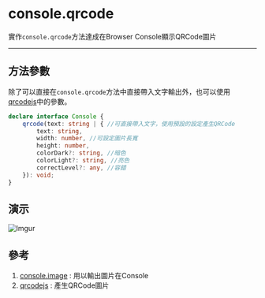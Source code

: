 # console.qrcode

實作`console.qrcode`方法達成在Browser Console顯示QRCode圖片

-----
## 方法參數
除了可以直接在`console.qrcode`方法中直接帶入文字輸出外，也可以使用[qrcodejs](https://github.com/davidshimjs/qrcodejs)中的參數。
```typescript
declare interface Console {
    qrcode(text: string | { //可直接帶入文字，使用預設的設定產生QRCode
        text: string,
        width: number, //可設定圖片長寬
        height: number,
        colorDark?: string, //暗色
        colorLight?: string, //亮色
        correctLevel?: any, //容錯
    }): void;
}
```

## 演示
![Imgur](http://i.imgur.com/OPp7qLF.png)

## 參考
1. [console.image](https://github.com/adriancooney/console.image) : 用以輸出圖片在Console
2. [qrcodejs](https://github.com/davidshimjs/qrcodejs) : 產生QRCode圖片
